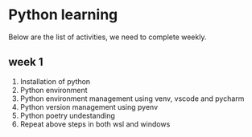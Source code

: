 # Python learning

Below are the list of activities, we need to complete weekly.

## week 1

1. Installation of python
2. Python environment
3. Python environment management using venv, vscode and pycharm
4. Python version management using pyenv
5. Python poetry undestanding
6. Repeat above steps in both wsl and windows


